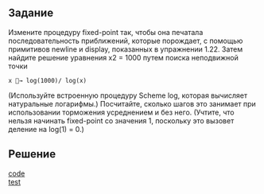 ## Задание
Измените процедуру fixed-point так, чтобы она печатала последовательность приближений, которые порождает, с помощью примитивов newline и display, показанных в упражнении 1.22. Затем найдите решение уравнения x2 = 1000 путем поиска неподвижной точки 

```
x 􏰀→ log(1000)/ log(x)
```

(Используйте встроенную процедуру Scheme log, которая вычисляет натуральные логарифмы.) Посчитайте, сколько шагов это занимает при использовании торможения усреднением и без него. (Учтите, что нельзя начинать fixed-point со значения 1, поскольку это вызовет деление на log(1) = 0.)
## Решение
[code](../../src/chapter01/solution_36.rkt)  
[test](../../test/chapter01/test_36.rkt)